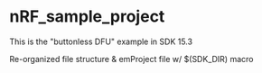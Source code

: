 # nRF_sample_project

This is the "buttonless DFU" example in SDK 15.3

Re-organized file structure & emProject file w/ $(SDK_DIR) macro